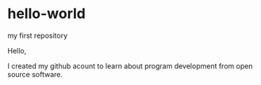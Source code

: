 # hello-world
my first repository

Hello,

I created my github acount to learn about program development from open source software.
